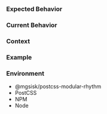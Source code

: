<!-- Provide a brief, descriptive summary of the issue in the Title above -->

### Expected Behavior
<!-- For bugs, explain what should happen -->
<!-- For enhancements, explain how it should work -->

### Current Behavior
<!-- For bugs, explain what happens instead of the expected behavior -->
<!-- For enhancements, explain how it differs from the current behavior -->

### Context
<!-- How has this issue affected you? What are you trying to do? -->
<!-- Context helps us create a solution that is useful in the real world -->

### Example
<!-- For bugs, provide a link to a live example, steps to reproduce the bug, or
     relevant code -->
<!-- For enhancements, provide a link to a relevant example, or delete this
     section if no relevant example exists -->

### Environment
<!-- For bugs, include relevant details about the environment you experienced
     the bug in -->
<!-- For enhancements, delete this section -->

- @mgsisk/postcss-modular-rhythm <!-- version(s) -->
- PostCSS <!-- version(s) -->
- NPM <!-- version(s) -->
- Node <!-- version(s) -->
